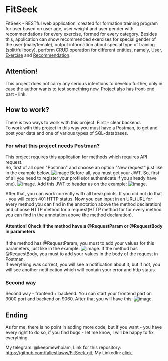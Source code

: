 # FitSeek
FitSeek - RESTful web application, created for formation training program for user based on user age, user weight and user gender with recommendations for every exercise, formed for every category. Besides this, application can show recommended exercises for special gender of the user (male/female), output information about special type of training (split/fullbody), perform CRUD operation for different entities, namely, [User](src/main/java/org/example/fitseek/model/User.java), [Exercise](src/main/java/org/example/fitseek/model/Exercise.java) and [Recommendation](src/main/java/org/example/fitseek/model/Recommendation.java).
## Attention!
This project does not carry any serious intentions to develop further, only in case the author wants to test something new. Project also has front-end part - link.
## How to work?
There is two ways to work with this project. First - clear backend.  
To work with this project in this way you must have a Postman, to get and post your data and one of various types of SQL-databases.

### For what this project needs Postman?
This project requires this application for methods which requires API request.  
So, first of all open "Postman" and choose an option "New request" just like in the example below.
![image](https://github.com/user-attachments/assets/f0f2c871-bee2-44d3-ae4e-24fccb4cfcd5)
Before all, you must get your JWT. So, first of all you need to register your profile(or authenticate if you already have one).
![image](https://github.com/user-attachments/assets/8a72f475-d1c5-4802-9e0e-898ba50327aa). Add this JWT to header as on the example: 
![image](https://github.com/user-attachments/assets/a70791b4-4911-4190-b9e5-acd72e7da564).

After that, you can work correctly with all breakpoints. If you did not do that - you will catch 401 HTTP status.
Now you can input in an URL(URL for every method you can find in the annotation above the method declaration) and choose HTTP method for a request(HTTP method for for every method you can find in the annotation above the method declaration).
#### Attention! Check if the method have a @RequestParam or @RequestBody in parameters
If the method has @RequestParam, you must to add your values for this parameters, just like in the example:
![image](https://github.com/user-attachments/assets/d4c56d7f-2e8e-4ec6-adf1-2a3ad556f7f4).
If the method has @RequestBody, you must to add your values in the body of the request in Postman.    
If everything was correct, you will see a notification about it, but if not, you will see another notification which will contain your error and http status.

### Second way
Second way - frontend + backend. You can start your frontend part on 3000 port and backend on 9060. After that you will have this: 
![image](https://github.com/user-attachments/assets/2be5b5d2-42e5-4bcc-a4df-9738ed2620f4). 

## Ending
As for me, there is no point in adding more code, but if you want - you have every right to do so, if you find bugs - let me know, I will be happy to fix everything.

My telegram: @keepmewhoiam,
Link for this repository: https://github.com/fallestlaww/FitSeek.git,
My LinkedIn: [click](https://www.linkedin.com/in/pavlo-svitenko-a167152bb/).
